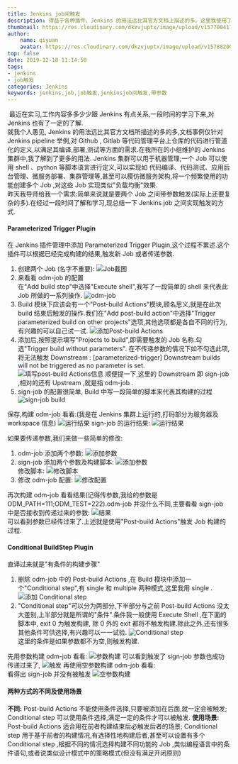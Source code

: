 ```yaml
---
title: Jenkins job间触发
description: 得益于各种插件，Jenkins 的用法远比其官方文档上描述的多。这里我使用了两种不同的插件来实现 Jenkins Job 间的触发。
thumbnail: https://res.cloudinary.com/dkzvjuptx/image/upload/v1577004170/Jenkins/jenkinsjobtrigger/jenkins_ua0mg4.png
author: 
	name: qiyuan
	avatar: https://res.cloudinary.com/dkzvjuptx/image/upload/v1578820041/info/favicon_s4pmzz.jpg
top: false
date: 2019-12-18 11:14:50
tags:
- jenkins
- job触发
categories: Jenkins
keywords: jenkins,job,job触发,jenkinsjob间触发,带参数
---
```

​		最近在实习,工作内容多多少少跟 Jenkins 有点关系,一段时间的学习下来,对 Jenkins 也有了一定的了解.  
​		就我个人愚见, Jenkins 的用法远比其官方文档所描述的多的多,文档事例仅针对 Jenkins pipeline 举例,对 Github , Gitlab 等代码管理平台上仓库的代码进行管道化的定义,以满足其编译,部署,测试等方面的需求.在我所在的小组维护的 Jenkins 集群中,我了解到了更多的用法. Jenkins 集群可以用于机器管理;一个 Job 可以使用 shell 、python 等脚本语言进行定义,可以实现如 代码编译、代码测试、应用后台管理、微服务部署、集群管理等,甚至可以模仿微服务架构,将一个频繁使用的功能创建多个 Job ,对这些 Job 实现类似"负载均衡"效果.  
​		昨天我导师给我一个需求:简单来说就是要两个 Job 之间带参数触发(实际上还要复杂的多).在经过一段时间了解和学习,现总结一下 Jenkins job 之间实现触发的方式.

#### Parameterized Trigger Plugin  

在 Jenkins 插件管理中添加 Parameterized Trigger Plugin,这个过程不累述.这个插件可以根据已经完成构建的结果,触发新 Job 或者传递参数.  
1. 创建两个 Job (名字不重要):
![Job截图](https://res.cloudinary.com/dkzvjuptx/image/upload/v1576853219/jenkinsjobtrigger/1_krigtv.png)
2. 来看看 odm-job 的配置    
在"Add build step"中选择"Execute shell",我写了一段简单的 shell 来代表此 Job 所做的一系列操作.
![odm-job](https://res.cloudinary.com/dkzvjuptx/image/upload/v1576853220/jenkinsjobtrigger/2_xkt8jz.png)
3. Build 模块下应该会有一个"Post-build Actions"模块,顾名思义,就是在此次 build 结束后触发的操作.我们在"Add post-build action"中选择"Trigger parameterized build on other projects"选项,其他选项都是各自不同的行为,有兴趣的可以自己试一试.
![添加Post-build Actions](https://res.cloudinary.com/dkzvjuptx/image/upload/v1576853220/jenkinsjobtrigger/3_deylfw.png)
4. 添加后,按照提示填写"Projects to build",即需要触发的 Job 名称.勾选"Trigger build without parameters".
在不传递参数的情况下如不勾选此项,将无法触发 Downstream :
		[parameterized-trigger] Downstream builds will not be triggered as no parameter is set.
![填写post-build Actions信息](https://res.cloudinary.com/dkzvjuptx/image/upload/v1576853220/jenkinsjobtrigger/4_hbqtbj.png)
顺便提一下,这里的 Downstream 即 sign-job ,相对的还有 Upstream ,就是指 odm-job .
5. sign-job 的配置很简单, Build 中写一段简单的脚本来代表其构建的过程
![sign-job build](https://res.cloudinary.com/dkzvjuptx/image/upload/v1576853220/jenkinsjobtrigger/5_ltaskm.png)  

保存,构建 odm-job 看看:(我是在 Jenkins 集群上运行的,打码部分为服务器及 workspace 信息)
![运行结果](https://res.cloudinary.com/dkzvjuptx/image/upload/v1576853220/jenkinsjobtrigger/6_rti30x.png)
sign-job 的运行结果:
![运行结果](https://res.cloudinary.com/dkzvjuptx/image/upload/v1576853221/jenkinsjobtrigger/7_o8cgg2.png)  

如果要传递参数,我们来做一些简单的修改:  
1. odm-job 添加两个参数:
![添加参数](https://res.cloudinary.com/dkzvjuptx/image/upload/v1576853221/jenkinsjobtrigger/8_wmmcwz.png)  
2. sign-job 添加两个参数及构建脚本:
![添加参数](https://res.cloudinary.com/dkzvjuptx/image/upload/v1576853220/jenkinsjobtrigger/9_ug7cow.png)  
修改脚本:
![修改脚本](https://res.cloudinary.com/dkzvjuptx/image/upload/v1576853220/jenkinsjobtrigger/10_ohzvwv.png)  
3. 修改 odm-job 配置:
![修改配置](https://res.cloudinary.com/dkzvjuptx/image/upload/v1576853221/jenkinsjobtrigger/11_tzogjv.png)  

再次构建 odm-job 看看结果(记得传参数,我给的参数是 ODM_PATH=111;ODM_TEST=222).odm-job 并没什么不同,主要看看 sign-job 中是否接收到传递过来的参数:
![结果](https://res.cloudinary.com/dkzvjuptx/image/upload/v1576853221/jenkinsjobtrigger/12_y9ipra.png)  
可以看到参数已经传过来了.上述就是使用"Post-build Actions"触发 Job 构建的过程.

#### Conditional BuildStep Plugin  

直译过来就是"有条件的构建步骤"
1. 删除 odm-job 中的 Post-build Actions ,在 Build 模块中添加一个"Conditional step",有 single 和 multiple 两种模式,这里我用 single .
![添加 Conditional step](https://res.cloudinary.com/dkzvjuptx/image/upload/v1576853222/jenkinsjobtrigger/13_unozzu.png)  
2. "Conditional step"可以分为两部分,下半部分与之前 Post-build Actions 没太大差别,上半部分就是所谓的"条件".条件我一般使用 Execute Shell ,在下面的脚本中, exit 0 为触发构建, 除 0 外的 exit 都将不触发构建.除此之外,还有很多其他条件可供选择,有兴趣可以一一试验.
![Conditional step](https://res.cloudinary.com/dkzvjuptx/image/upload/v1576853221/jenkinsjobtrigger/14_zlminv.png)  
这里的条件是如果参数都不为空,则触发构建.  

先用参数构建 odm-job 看看:
![参数构建](https://res.cloudinary.com/dkzvjuptx/image/upload/v1576853222/jenkinsjobtrigger/15_hutjs5.png) 
可以看到触发了 sign-job 参数也成功传递过来了,
![触发](https://res.cloudinary.com/dkzvjuptx/image/upload/v1576853222/jenkinsjobtrigger/16_zvkcho.png) 
再使用空参数构建 odm-job 看看:  
看得出 sign-job 并没有被触发
![空参数构建](https://res.cloudinary.com/dkzvjuptx/image/upload/v1576853222/jenkinsjobtrigger/17_lbjgon.png) 

#### 两种方式的不同及使用场景  
**不同:** Post-build Actions 不能使用条件选择,只要被添加在后面,就一定会被触发; Conditional step 可以使用条件选择,满足一定的条件才可以被触发.
**使用场景:** Post-build Actions 适合用在前者构建结束后必触发后者的场景; Conditional step 用于基于前者的构建情况,有选择性地构建后者,甚至可以设置有多个 Conditional step ,根据不同的情况选择构建不同功能的 Job ,类似编程语言中的条件语句,或者说类似设计模式中的策略模式(但没有满足开闭原则)
